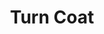 ---
extends: _layouts.event
section: null
title: Turn Coat
description: Get ready to drive through a battle of thoughts with your own self on a buzzer press.
islive: false
isover: false
isnontech: true
image: https://2.bp.blogspot.com/-lFYCv1GplY8/WoVRmKTxrrI/AAAAAAAAAH0/KC97n1qsF2YL0gej0lqui_p_mTrXf9RwgCLcBGAs/s1600/turncoat.png
teamSize: 1
rounds:
    - Each participant will be given 2 minutes to speak on a debatable topic, with alternative durations of 30 seconds each in favor or against the issue.
    - Two participants will be given the same topic to speak. Alternatively, they will have to speak in favor and against.
    - All qualifying participants will be given the same topic to speak. They would randomly be asked to present their views in contradiction to the previous speaker.
details:
    - 'Contact for details:'
    - 'Ramneek Kaur: 8800860824 '
    - 'Divya Gandhi: 9654939934'
---